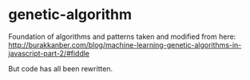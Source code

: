 # genetic-algorithm

Foundation of algorithms and patterns taken and modified from here:
http://burakkanber.com/blog/machine-learning-genetic-algorithms-in-javascript-part-2/#fiddle

But code has all been rewritten.
